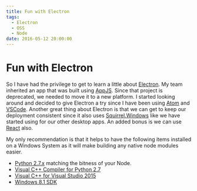 ```yaml
---
title: Fun with Electron
tags:
  - Electron
  - OSS
  - Node
date: 2016-05-12 20:00:00
---
```


# Fun with Electron

So I have had the privilege to get to learn a little about [Electron](http://electron.atom.io/). My team
inherited an app that was built using [AppJS](http://appjs.com/). Since that project is deprecated,
we needed to move it to a new platform. I started looking around and decided to
give Electron a try since I have been using [Atom](https://atom.io/) and [VSCode](https://code.visualstudio.com/). Another great
thing about Electron is that we can get to keep our deployment consistent since
it also uses [Squirrel.Windows](https://github.com/Squirrel/Squirrel.Windows) like we have started using for our other desktop
apps. An added bonus is we can use [React](http://facebook.github.io/react/) also.

My only recommendation is that it helps to have the following items installed on
a Windows System as it will make building any native node modules easier.

*   [Python 2.7.x](https://www.python.org/downloads/release/python-2711/) matching the bitness of your Node.
*   [Visual C++ Compiler for Python 2.7](https://www.microsoft.com/en-us/download/details.aspx?id=44266)
*   [Visual C++ for Visual Studio 2015](https://www.visualstudio.com/vs-2015-product-editions)
*   [Windows 8.1 SDK](https://developer.microsoft.com/en-us/windows/downloads/windows-8-1-sdk)